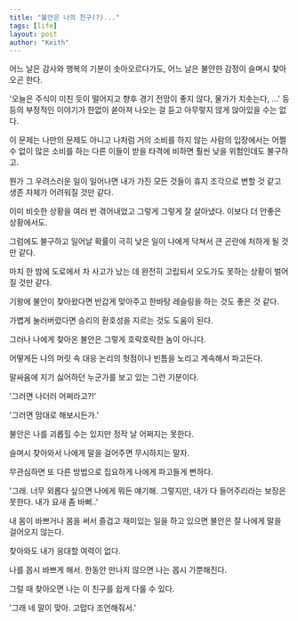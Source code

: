 ```yaml
---
title: "불안은 나의 친구(?)..."
tags: [life]
layout: post
author: "Keith"
---
```


어느 날은 감사와 행복의 기분이 솟아오르다가도, 어느 날은 불안한 감정이 슬며시 찾아오곤 한다.

'오늘은 주식이 미친 듯이 떨어지고 향후 경기 전망이 좋지 않다, 물가가 치솟는다, ...' 등등의 부정적인 이야기가 한없이 쏟아져 나오는 걸 듣고 아무렇지 않게 앉아있을 수는 없다. 

이 문제는 나만의 문제도 아니고 나처럼 거의 소비를 하지 않는 사람의 입장에서는 어쩔 수 없이 많은 소비를 하는 다른 이들이 받을 타격에 비하면 훨씬 낮을 위험인데도 불구하고.

뭔가 그 우려스러운 일이 일어나면 내가 가진 모든 것들이 휴지 조각으로 변할 것 같고 생존 자체가 어려워질 것만 같다.

이미 비슷한 상황을 여러 번 겪어내었고 그렇게 그렇게 잘 살아냈다. 이보다 더 안좋은 상황에서도.

그럼에도 불구하고 일어날 확률이 극히 낮은 일이 나에게 닥쳐서 큰 곤란에 처하게 될 것만 같다.

마치 한 밤에 도로에서 차 사고가 났는 데 완전히 고립되서 오도가도 못하는 상황이 벌어질 것만 같다.

기왕에 불안이 찾아왔다면 반갑게 맞아주고 한바탕 레슬링을 하는 것도 좋은 것 같다.

가볍게 눌러버렸다면 승리의 환호성을 지르는 것도 도움이 된다.

그러나 나에게 찾아온 불안은 그렇게 호락호락한 놈이 아니다.

어떻게든 나의 머릿 속 대응 논리의 헛점이나 빈틈을 노리고 계속해서 파고든다.

말싸움에 지기 싫어하던 누군가를 보고 있는 그런 기분이다.

'그러면 나더러 어쩌라고?!'

'그러면 맘대로 해보시든가.'

불안은 나를 괴롭힐 수는 있지만 정작 날 어쩌지는 못한다. 

슬며시 찾아와서 나에게 말을 걸어주면 무시하지는 말자. 

무관심하면 또 다른 방법으로 집요하게 나에게 파고들게 뻔하다.

'그래. 너무 외롭다 싶으면 나에게 뭐든 얘기해. 그렇지만, 내가 다 들어주리라는 보장은 못한다. 내가 요새 좀 바뻐..'

내 몸이 바쁘거나 몸을 써서 즐겁고 재미있는 일을 하고 있으면 불안은 잘 나에게 말을 걸어오지 않는다. 

찾아와도 내가 응대할 여력이 없다. 

나를 몹시 바쁘게 해서. 한동안 만나지 않으면 나는 몹시 가뿐해진다. 

그럴 때 찾아오면 나는 이 친구를 쉽게 다룰 수 있다. 

'그래 네 말이 맞아. 고맙다 조언해줘서.'